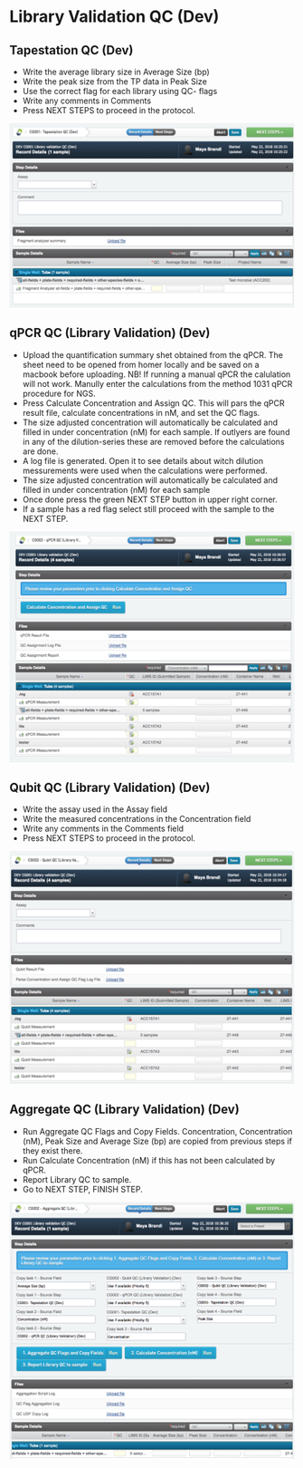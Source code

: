 # Library Validation QC (Dev)


## Tapestation  QC (Dev)
* Write the average library size in Average Size (bp)  
* Write the peak size from the TP data in Peak Size
* Use the correct flag for each library using QC- flags
* Write any comments in Comments
* Press NEXT STEPS to proceed in the protocol.


<p align="center"><img src="../img/Library_Validation_QC_Dev/1.png"></p>






## qPCR QC (Library Validation) (Dev)
* Upload the quantification summary shet obtained from the qPCR. The sheet need to be opened from homer locally and be saved on a macbook before uploading. NB! If running a manual qPCR the calulation will not work. Manully enter the calculations from the method 1031 qPCR procedure for NGS.
* Press Calculate Concentration and Assign QC. This will pars the qPCR result file, calculate concentrations in nM, and set the QC flags.
* The size adjusted concentration will automatically be calculated and filled in under concentration (nM) for each sample. If outlyers are found in any of the dilution-series these are removed before the calculations are done. 
* A log file is generated. Open it to see details about witch dilution messurements were used when the calculations were performed.
* The size adjusted concentration will automatically be calculated and filled in under concentration (nM) for each sample
* Once done press the green NEXT STEP button in upper right corner.
* If a sample has a red flag select still proceed with the sample to the NEXT STEP.


<p align="center"><img src="../img/Library_Validation_QC_Dev/2.png"></p>

## Qubit QC (Library Validation) (Dev)
* Write the assay used in the Assay field
* Write the measured concentrations in the Concentration field
* Write any comments in the Comments field
* Press NEXT STEPS to proceed in the protocol.


<p align="center"><img src="../img/Library_Validation_QC_Dev/3.png"></p>






## Aggregate QC (Library Validation) (Dev)
* Run Aggregate QC Flags and Copy Fields. Concentration, Concentration (nM), Peak Size  and Average Size (bp) are copied from previous steps if they exist there.
* Run Calculate Concentration (nM) if  this has not been calculated by qPCR.
* Report Library QC to sample.
* Go to NEXT STEP, FINISH STEP.


<p align="center"><img src="../img/Library_Validation_QC_Dev/4.png"></p>